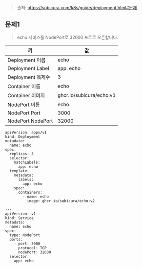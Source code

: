 > 출처: https://subicura.com/k8s/guide/deployment.html#문제

## 문제1

> echo 서비스를 NodePort로 32000 포트로 오픈합니다.

| 키                  | 값           |
|---------------------|--------------|
| Deployment 이름     | echo         |
| Deployment Label    | app: echo    |
| Deployment 복제수   | 3             |
| Container 이름      | echo          |
| Container 이미지    | ghcr.io/subicura/echo:v1 |
| NodePort 이름       | echo          |
| NodePort Port       | 3000         |
| NodePort NodePort   | 32000        |

```
apiVersion: apps/v1
kind: Deployment
metadata:
  name: echo
spec:
  replicas: 3
  selector:
    matchLabels:
      app: echo
  template:
    metadata:
      labels:
        app: echo
    spec:
      containers:
        - name: echo
          image: ghcr.io/subicura/echo:v2

---
apiVersion: v1
kind: Service
metadata:
  name: echo
spec:
  type: NodePort
  ports:
    - port: 3000
      protocol: TCP
      nodePort: 32000
  selector:
    app: echo
```